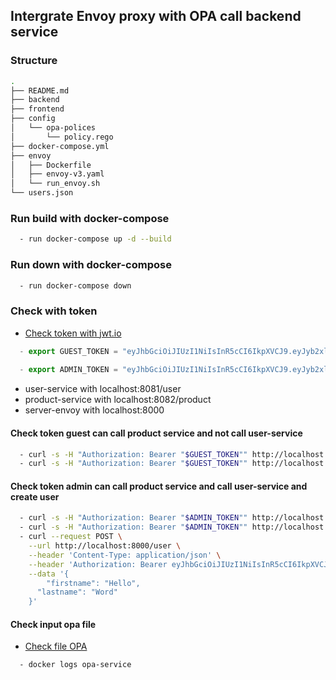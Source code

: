 ## Intergrate Envoy proxy with OPA call backend service

### Structure

```sh
.
├── README.md
├── backend
├── frontend
├── config
│   └── opa-polices
│       └── policy.rego
├── docker-compose.yml
├── envoy
│   ├── Dockerfile
│   ├── envoy-v3.yaml
│   └── run_envoy.sh
└── users.json
```

### Run build with docker-compose
```sh
  - run docker-compose up -d --build
```

### Run down with docker-compose
```sh
  - run docker-compose down
```

### Check with token

- [Check token with jwt.io](https://jwt.io/)

```js
  - export GUEST_TOKEN = "eyJhbGciOiJIUzI1NiIsInR5cCI6IkpXVCJ9.eyJyb2xlIjoiZ3Vlc3QiLCJzdWIiOiJZV3hwWTJVPSIsIm5iZiI6MTUxNDg1MTEzOSwiZXhwIjoxNjQxMDgxNTM5fQ.VUsqwMR46q74tYu8DlzqfmcN9GXrPe5NtWsd0nf7N_o"
  
  - export ADMIN_TOKEN = "eyJhbGciOiJIUzI1NiIsInR5cCI6IkpXVCJ9.eyJyb2xlIjoiYWRtaW4iLCJzdWIiOiJZbTlpIiwibmJmIjoxNTE0ODUxMTM5LCJleHAiOjE2NDEwODE1Mzl9.IwRIjAvPwV1IuUoDVc0elP9bUquErxLcpYVPMe0-qZU"
```

- user-service with localhost:8081/user
- product-service with localhost:8082/product
- server-envoy with localhost:8000

#### Check token guest can call product service and not call user-service

```sh
  - curl -s -H "Authorization: Bearer "$GUEST_TOKEN"" http://localhost:8000/user
  - curl -s -H "Authorization: Bearer "$GUEST_TOKEN"" http://localhost:8000/product 
```

#### Check token admin can call product service and call user-service and create user

```sh
  - curl -s -H "Authorization: Bearer "$ADMIN_TOKEN"" http://localhost:8000/user
  - curl -s -H "Authorization: Bearer "$ADMIN_TOKEN"" http://localhost:8000/product 
  - curl --request POST \
    --url http://localhost:8000/user \
    --header 'Content-Type: application/json' \
    --header 'Authorization: Bearer eyJhbGciOiJIUzI1NiIsInR5cCI6IkpXVCJ9.eyJyb2xlIjoiYWRtaW4iLCJzdWIiOiJZbTlpIiwibmJmIjoxNTE0ODUxMTM5LCJleHAiOjE2NDEwODE1Mzl9.IwRIjAvPwV1IuUoDVc0elP9bUquErxLcpYVPMe0-qZU' \
    --data '{
	    "firstname": "Hello",
      "lastname": "Word"
    }'
```

#### Check input opa file

- [Check file OPA](https://play.openpolicyagent.org/)

```sh
  - docker logs opa-service
```
